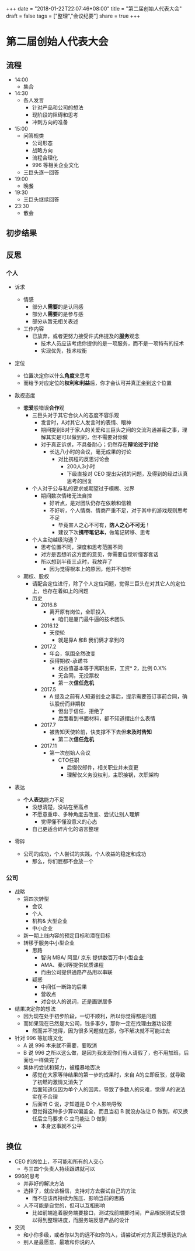 
+++
date = "2018-01-22T22:07:46+08:00"
title = "第二届创始人代表大会"
draft = false
tags = ["整理","会议纪要"]
share = true
+++


# 第二届创始人代表大会

## 流程
- 14:00
	- 集合
- 14:30
	- 各人发言
		- 针对产品和公司的想法
		- 现阶段的阻碍和思考
		- 冲刺方向的准备
- 15:00
	- 问答规类
		- 公司形态
		- 战略方向
		- 流程合理化
		- 996 等相关企业文化
	- 三巨头逐一回答
- 19:00
	- 晚餐
- 19:30
	- 三巨头继续回答
- 23:30
	- 散会

## 初步结果

## 反思
### 个人
- 诉求
	- 情感
		- 部分人**需要**的是认同感
		- 部分人**需要**的是参与感
		- 部分从暂无相关表述
	- 工作内容
		- 已放弃，或者更努力接受许式伟提及的**服务**观念
			- 技术人员应该考虑你提供的是一项服务，而不是一项特有的技术
			- 实现优先，技术权衡

- 定位
	- 位置决定你以什么**角度**来思考
	- 而给予对应定位的**权利和利益**后，你才会认可并真正坐到这个位置

- 敌视态度
	- **恋爱**般错误**合作**观
		- 三巨头对于其它合伙人的态度不容乐观
			- 发言时，A对其它人发言时的表情、眼神
			- 期间提到B对于家人的关爱和三巨头之间的交流沟通甚密之事，理解其实是可以做到的，但不需要对你做
			- 对于真正诉求，不具备耐心；仍然存在**辩论过于讨论**
				- 长达八小时的会议，毫无成果的讨论
					- 对比携程的反思讨论会
						- 200人3小时
						- 下级直接对 CEO 提出尖锐的问题，及得到的经过认真思考的回复
		- 个人对于公与私的要求或期望过于模糊、过界
			- 期间数次情绪无法自控
				- 好听点，是对团队仍存在依赖和信赖
				- 不好听，个人情商、情商严重不足，对于其中的游戏规则思考不足
					- 毕竟害人之心不可有，**防人之心不可无**！
					- 建议下次**携带笔记本**，做笔记转移、思考
		- 个人主动越级沟通？
			- 思考位置不同，深度和思考范围不同
			- 对方是否想听这方面的意见，你需要自觉听懂客套话
			- 所以想到半夜三点时，我放弃了
				- 因为觉得根本上的原因，他并不想听
	- 期权、股权
		- 请配合定位进行，除了个人定位问题，觉得三巨头在对其它人的定位上，也存在着如上的问题
		- 历史
			- 2016.8
				- 离开原有岗位，全职投入
					- 咱们是厦门最牛逼的技术团队
			- 2016.12
				- 天使轮
					- 就是靠A 和B 我们俩才拿到的
			- 2017.2
				- 年会，氛围全然改变
				- 获得期权-承诺书
					- 权益值基本等于离职出来，工资* 2，比例 0.X%
					- 无合同，无投票权
					- 第一次**信任危机**
			- 2017.5
				- A 提及之前有人知道创业之事后，提示需要签订事前合同，确认股份而非期权
					- 但出于信任，拒绝了
					- 后面看到书面材料，都不知道摆出什么表情
			- 2017.7
				- 被告知天使轮前，快支撑不下去但**未及时告知**
					- 第二次**信任危机**
			- 2017.11
				- 第一次创始人会议
					- CTO任职
						- 后缀仅邮件，相关职业并未变更
						- 理解仅义务没权利，主职接锅，次职架构

- 表达
	- **个人表达**能力不足
		- 没想清楚，没站在至高点
		- 不愿意重申、多种角度去改变、尝试让别人理解
			- 觉得懂不懂没意义的心态
		- 自己更适合碎片化的语言整理

- 零碎
	- 公司的成功，个人尝试的实践，个人收益的稳定和成功
		- 那么，你们屁都不会放一个


### 公司
- 战略
	- 第四次转型
		- 会议
		- 个人
		- 机构& 大型企业
		- 中小企业
	- 新一期上线内容的预定目标和潜在目标
	- 转移于服务中小型企业
		- 思路
			- 智询 MBA/ 阿里/ 京东 提供数百万中小型企业
			- AMA、秦训等提供优质课程
			- 而由公司提供通路产品用以串联
		- 疑惑
			- 中间任一断路的后果
			- 营收点
			- 对合伙人的说词，还是画饼居多
- 结果决定你的想法
	- 因为现在处于初步阶段，一切不顺利，所以你觉得都是问题
	- 而如果现在已然是大公司，钱多事少，那你一定在找理由邀功讼德
		- 然而并不觉得，因为很多问题就在那，你不解决就不可能过去
- 针对 996 等加班文化
	- A 说 996 本来就不需要，要取消
	- B 说 996 之所以这么做，是因为我发现你们有人请假了，也不用加班，后面也一样做完了
	- 集体的尝试和努力，被粗暴地否决
		- 感觉在大家等待结果的第一步的成果时，来自 A的立即反驳，就导致了初燃的激情又消失了
		- 后面知道仅因为单个人的因素，导致了多数人的灾难，觉得 A的说法实在不合理
		- 后面听 C 说，才知道是 D 个人影响导致
		- 但觉得这种多少算以偏盖全，而且当初 B 就没办法让 D 做到，却又换任后立马要求 C 立马能让 D 做到
			- 本身这事就不公平

## 换位
- CEO 的岗位上，不可能和所有的人交心
	- 与三四个负责人持续跟进就可以
- 996的思考
	- 并非好的解决方法
	- 选择了，就应该相信，支持对方去尝试自己的方法
		- 而不应该再持续为施压、影响当前的思路
	- 人不可能是自觉的，但可以互相影响
		- 比如前端追着服务端要接口，测试找前端要时间，产品根据测试反馈以得到整理进度，而服务端反思产品的设计
- 交流
	- 和小你多级，或者你以为的远不如你的人，请尝试听对方真正想表达的点
	- 别人是最愿意、最敢和你说的人
